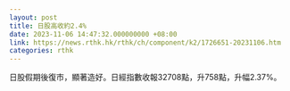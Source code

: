 ```yaml
---
layout: post
title: 日股高收約2.4%
date: 2023-11-06 14:47:32.000000000 +08:00
link: https://news.rthk.hk/rthk/ch/component/k2/1726651-20231106.htm
categories: rthk
---
```


日股假期後復市，顯著造好。日經指數收報32708點，升758點，升幅2.37%。
